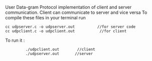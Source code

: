 User Data-gram Protocol implementation of client and server communication.
Client can communicate to server and vice versa
To compile these files in your terminal run

    cc udpserver.c -o udpserver.out          //for server code
    cc udpclient.c -o udpclient.out           //for client

To run it : 
             
             ./udpclient.out        //client
             ./udpserver.out       //server
